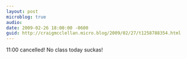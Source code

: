 ```yaml
---
layout: post
microblog: true
audio: 
date: 2009-02-26 18:00:00 -0600
guid: http://craigmcclellan.micro.blog/2009/02/27/t1258788354.html
---
```

11:00 cancelled! No class today suckas!
